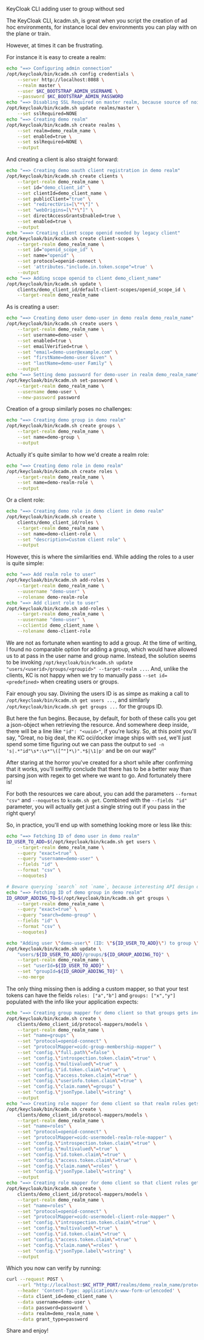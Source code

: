 KeyCloak CLI adding user to group without sed

The KeyCloak CLI, kcadm.sh, is great when you script the creation of ad hoc environments, for instance local dev environments you can play with on the plane or train.

However, at times it can be frustrating.

For instance it is easy to create a realm:

```sh
echo "==> Configuring admin connection"
/opt/keycloak/bin/kcadm.sh config credentials \
    --server http://localhost:8088 \
    --realm master \
    --user $KC_BOOTSTRAP_ADMIN_USERNAME \
    --password $KC_BOOTSTRAP_ADMIN_PASSWORD
echo "==> Disabling SSL Required on master realm, because source of noise for local dev use"
/opt/keycloak/bin/kcadm.sh update realms/master \
    --set sslRequired=NONE
echo "==> Creating demo realm"
/opt/keycloak/bin/kcadm.sh create realms \
    --set realm=demo_realm_name \
    --set enabled=true \
    --set sslRequired=NONE \
    --output
```

And creating a client is also straight forward:

```sh
echo "==> Creating demo oauth client registration in demo realm"
/opt/keycloak/bin/kcadm.sh create clients \
    --target-realm demo_realm_name \
    --set id="demo_client_id" \
    --set clientId=demo_client_name \
    --set publicClient="true" \
    --set "redirectUris=[\"*\"]" \
    --set "webOrigins=[\"*\"]" \
    --set directAccessGrantsEnabled=true \
    --set enabled=true \
    --output
echo "===> Creating client scope openid needed by legacy client"
/opt/keycloak/bin/kcadm.sh create client-scopes \
    --target-realm demo_realm_name \
    --set id="openid_scope_id" \
    --set name="openid" \
    --set protocol=openid-connect \
    --set 'attributes."include.in.token.scope"=true' \
    --output
echo "==> Adding scope openid to client demo_client_name"
/opt/keycloak/bin/kcadm.sh update \
    clients/demo_client_id/default-client-scopes/openid_scope_id \
    --target-realm demo_realm_name
```

As is creating a user:

```sh
echo "==> Creating demo user demo-user in demo realm demo_realm_name"
/opt/keycloak/bin/kcadm.sh create users \
    --target-realm demo_realm_name \
    --set username=demo-user \
    --set enabled=true \
    --set emailVerified=true \
    --set "email=demo-user@example.com" \
    --set "firstName=demo-user Given" \
    --set "lastName=demo-user Family" \
    --output
echo "==> Setting demo password for demo-user in realm demo_realm_name"
/opt/keycloak/bin/kcadm.sh set-password \
    --target-realm demo_realm_name \
    --username demo-user \
    --new-password password
```

Creation of a group similarly poses no challenges:

```sh
echo "==> Creating demo group in demo realm"
/opt/keycloak/bin/kcadm.sh create groups \
    --target-realm demo_realm_name \
    --set name=demo-group \
    --output
```

Actually it's quite similar to how we'd create a realm role:

```sh
echo "==> Creating demo role in demo realm"
/opt/keycloak/bin/kcadm.sh create roles \
    --target-realm demo_realm_name \
    --set name=demo-realm-role \
    --output
```

Or a client role:

```sh
echo "==> Creating demo role in demo client in demo realm"
/opt/keycloak/bin/kcadm.sh create \
    clients/demo_client_id/roles \
    --target-realm demo_realm_name \
    --set name=demo-client-role \
    --set "description=Custom client role" \
    --output
```

However, this is where the similarities end.
While adding the roles to a user is quite simple:

```sh
echo "==> Add realm role to user"
/opt/keycloak/bin/kcadm.sh add-roles \
    --target-realm demo_realm_name \
    --uusername "demo-user" \
    --rolename demo-realm-role
echo "==> Add client role to user"
/opt/keycloak/bin/kcadm.sh add-roles \
    --target-realm demo_realm_name \
    --uusername "demo-user" \
    --cclientid demo_client_name \
    --rolename demo-client-role
```

We are not as fortunate when wanting to add a group.
At the time of writing, I found no comparable option for adding a group, which would have allowed us to at pass in the user name and group name.
Instead, the solution seems to be invoking `/opt/keycloak/bin/kcadm.sh update "users/<userid>/groups/<groupid>" --target-realm ...`.
And, unlike the clients, KC is not happy when we try to manually pass `--set id=<predefined>` when creating users or groups.

Fair enough you say.
Divining the users ID is as simpe as making a call to `/opt/keycloak/bin/kcadm.sh get users ...`, and similarly `/opt/keycloak/bin/kcadm.sh get groups ...` for the groups ID.

But here the fun begins.
Because, by default, for both of these calls you get a json-object when retrieving the resource.
And somewhere deep inside, there will be a line like `"id": "<uuid>"`, if you're lucky.
So, at this point you'll say, "Great, no big deal, the KC oci/docker image ships with `sed`, we'll just spend some time figuring out we can pass the output to `sed -n 's|.*"id"\s*:\s*"\([^"]*\)".*$|\1|p'` and be on our way!"

After staring at the horror you've created for a short while after confirming that it works, you'll swiftly conclude that there has to be a better way than parsing json with regex to get where we want to go.
And fortunately there is!

For both the resources we care about, you can add the parameters `--format "csv"` and `--noquotes` to `kcadm.sh get`.
Combined with the `--fields "id"` parameter, you will actually get just a single string out if you pass in the right query!

So, in practice, you'll end up with something looking more or less like this:

```sh
echo "==> Fetching ID of demo user in demo realm"
ID_USER_TO_ADD=$(/opt/keycloak/bin/kcadm.sh get users \
    --target-realm demo_realm_name \
    --query "exact=true" \
    --query "username=demo-user" \
    --fields "id" \
    --format "csv" \
    --noquotes)

# Beware querying `search` not `name`, because interesting API design decisions: https://github.com/keycloak/keycloak/issues/19138#issuecomment-1886819021
echo "==> Fetching ID of demo group in demo realm"
ID_GROUP_ADDING_TO=$(/opt/keycloak/bin/kcadm.sh get groups \
    --target-realm demo_realm_name \
    --query "exact=true" \
    --query "search=demo-group" \
    --fields "id" \
    --format "csv" \
    --noquotes)

echo "Adding user \"demo-user\" (ID: \"${ID_USER_TO_ADD}\") to group \"demo-group\" (ID: \"${ID_GROUP_ADDING_TO}\") in realm \"demo_realm_name\""
/opt/keycloak/bin/kcadm.sh update \
    "users/${ID_USER_TO_ADD}/groups/${ID_GROUP_ADDING_TO}" \
    --target-realm demo_realm_name \
    --set "userId=${ID_USER_TO_ADD}" \
    --set "groupId=${ID_GROUP_ADDING_TO}" \
    --no-merge
```

The only thing missing then is adding a custom mapper, so that your test tokens can have the fields `roles: ["a","b"]` and `groups: ["x","y"]` populated with the info like your application expects:

```sh
echo "==> Creating group mapper for demo client so that groups gets included in tokens"
/opt/keycloak/bin/kcadm.sh create \
    clients/demo_client_id/protocol-mappers/models \
    --target-realm demo_realm_name \
    --set "name=groups" \
    --set "protocol=openid-connect" \
    --set "protocolMapper=oidc-group-membership-mapper" \
    --set "config.\"full.path\"=false" \
    --set "config.\"introspection.token.claim\"=true" \
    --set "config.\"multivalued\"=true" \
    --set "config.\"id.token.claim\"=true" \
    --set "config.\"access.token.claim\"=true" \
    --set "config.\"userinfo.token.claim\"=true" \
    --set "config.\"claim.name\"=groups" \
    --set "config.\"jsonType.label\"=string" \
    --output
echo "==> Creating role mapper for demo client so that realm roles gets included in tokens"
/opt/keycloak/bin/kcadm.sh create \
    clients/demo_client_id/protocol-mappers/models \
    --target-realm demo_realm_name \
    --set "name=roles" \
    --set "protocol=openid-connect" \
    --set "protocolMapper=oidc-usermodel-realm-role-mapper" \
    --set "config.\"introspection.token.claim\"=true" \
    --set "config.\"multivalued\"=true" \
    --set "config.\"id.token.claim\"=true" \
    --set "config.\"access.token.claim\"=true" \
    --set "config.\"claim.name\"=roles" \
    --set "config.\"jsonType.label\"=string" \
    --output
echo "==> Creating role mapper for demo client so that client roles gets included in tokens"
/opt/keycloak/bin/kcadm.sh create \
    clients/demo_client_id/protocol-mappers/models \
    --target-realm demo_realm_name \
    --set "name=roles" \
    --set "protocol=openid-connect" \
    --set "protocolMapper=oidc-usermodel-client-role-mapper" \
    --set "config.\"introspection.token.claim\"=true" \
    --set "config.\"multivalued\"=true" \
    --set "config.\"id.token.claim\"=true" \
    --set "config.\"access.token.claim\"=true" \
    --set "config.\"claim.name\"=roles" \
    --set "config.\"jsonType.label\"=string" \
    --output
```

Which you now can verify by running:

```sh
curl --request POST \
    --url "http://localhost:$KC_HTTP_PORT/realms/demo_realm_name/protocol/openid-connect/token" \
    --header 'Content-Type: application/x-www-form-urlencoded' \
    --data client_id=demo_client_name \
    --data username=demo-user \
    --data password=password \
    --data realm=demo_realm_name \
    --data grant_type=password
```

Share and enjoy!
